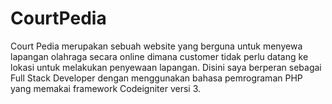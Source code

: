 # CourtPedia
Court Pedia merupakan sebuah website yang berguna untuk menyewa lapangan olahraga secara online dimana customer tidak perlu datang ke lokasi untuk melakukan penyewaan lapangan. Disini saya berperan sebagai Full Stack Developer dengan menggunakan bahasa pemrograman PHP yang memakai framework Codeigniter versi 3.
